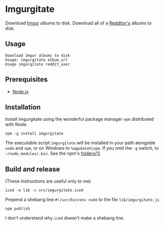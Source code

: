Imgurgitate
=========

Download [Imgur](http://imgur.com) albums to disk. Download all of a [Redditor's](http://www.reddit.com/) albums to disk.

Usage
----

    Download Imgur albums to disk
    Usage: imgurgitate album_url
    Usage imgurgitate reddit_user

Prerequisites
----------

* [Node.js](http://nodejs.org/)

Installation
----------

Install imgurgitate using the wonderful package manager `npm` distributed with Node.

    npm -g install imgurgitate

The executable script `imgurgitate` will be installed in your path alongside `node` and `npm`, or on Windows to `%appdata%\npm`. If you omit the `-g` switch, to `~/node_modules/.bin`. See the npm's [folders(1)](http://npmjs.org/doc/folders.html)
   
Build and release
----

(These instructions are useful only to me)

    iced -o lib -c src/imgurgitate.iced
    
Prepend a shebang line `#!/usr/bin/env node` to the file `lib/imgurgitate.js`
    
    npm publish
    
I don't understand why `iced` doesn't make a shebang line.
